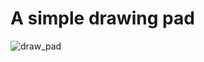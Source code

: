 ﻿# A simple drawing pad
 ![draw_pad](https://github.com/user-attachments/assets/0e03fa71-f99a-458d-94db-69ae2ff396cd)

